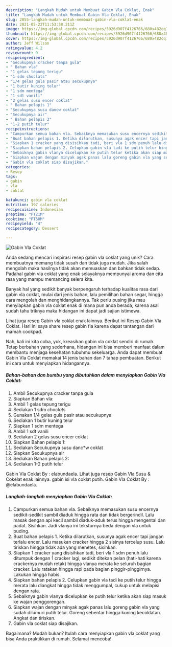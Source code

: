 ```yaml
---
description: "Langkah Mudah untuk Membuat Gabin Vla Coklat, Enak"
title: "Langkah Mudah untuk Membuat Gabin Vla Coklat, Enak"
slug: 2055-langkah-mudah-untuk-membuat-gabin-vla-coklat-enak
date: 2021-05-22T11:53:38.211Z
image: https://img-global.cpcdn.com/recipes/5926d907f4126766/680x482cq70/gabin-vla-coklat-foto-resep-utama.jpg
thumbnail: https://img-global.cpcdn.com/recipes/5926d907f4126766/680x482cq70/gabin-vla-coklat-foto-resep-utama.jpg
cover: https://img-global.cpcdn.com/recipes/5926d907f4126766/680x482cq70/gabin-vla-coklat-foto-resep-utama.jpg
author: Jeff Wilson
ratingvalue: 4.2
reviewcount: 9
recipeingredient:
- "Secukupnya cracker tanpa gula"
- " Bahan vla"
- "1 gelas tepung terigu"
- "1 sdm choclats"
- "1/4 gelas gula pasir atau secukupnya"
- "1 butir kuning telur"
- "1 sdm mentega"
- "1 sdt vanili"
- "2 gelas susu encer coklat"
- " Bahan pelapis 1"
- "Secukupnya susu dancw coklat"
- "Secukupnya air"
- " Bahan pelapis 2"
- "1-2 putih telur"
recipeinstructions:
- "Campurkan semua bahan vla. Sebaiknya memasukan susu encernya sedikit-sedikit sambil diaduk hingga rata dan tidak bergerindil. Lalu masak dengan api kecil sambil diaduk-aduk terus hingga mengental dan padat. Sisihkan. Jadi vlanya ini teksturnya beda dengan vla untuk puding."
- "Buat bahan pelapis 1. Ketika dilarutkan, susunya agak encer tapi jangan terlalu encer. Lalu masukan cracker hingga 2 sisinya tercelup susu. Lalu tiriskan hingga tidak ada yang menetes, sisihkan."
- "Siapkan 1 cracker yang disisihkan tadi, beri vla 1 sdm penuh lalu ditumpuk dengan 1 cracker lagi, sedikit ditekan pelan (hati-hati karena crackernya mudah retak) hingga vlanya merata ke seluruh bagian cracker. Lalu ratakan hingga rapi pada bagian pinggir-pinggirnya. Lakukan hingga habis."
- "Siapkan bahan pelapis 2. Celupkan gabin vla tadi ke putih telur hingga merata lalu diangkat hingga tidak menggumpal, cukup untuk melapisi dengan rata."
- "Sebaiknya gabin vlanya dicelupkan ke putih telur ketika akan siap masuk ke wajan penggorengan."
- "Siapkan wajan dengan minyak agak panas lalu goreng gabin vla yang sudah dilumuri putih telur. Goreng sebentar hingga kuning kecoklatan. Angkat dan tiriskan."
- "Gabin vla coklat siap disajikan."
categories:
- Resep
tags:
- gabin
- vla
- coklat

katakunci: gabin vla coklat 
nutrition: 197 calories
recipecuisine: Indonesian
preptime: "PT21M"
cooktime: "PT60M"
recipeyield: "4"
recipecategory: Dessert

---
```



![Gabin Vla Coklat](https://img-global.cpcdn.com/recipes/5926d907f4126766/680x482cq70/gabin-vla-coklat-foto-resep-utama.jpg)

Anda sedang mencari inspirasi resep gabin vla coklat yang unik? Cara membuatnya memang tidak susah dan tidak juga mudah. Jika salah mengolah maka hasilnya tidak akan memuaskan dan bahkan tidak sedap. Padahal gabin vla coklat yang enak selayaknya mempunyai aroma dan cita rasa yang mampu memancing selera kita.

Banyak hal yang sedikit banyak berpengaruh terhadap kualitas rasa dari gabin vla coklat, mulai dari jenis bahan, lalu pemilihan bahan segar, hingga cara mengolah dan menghidangkannya. Tak perlu pusing jika mau menyiapkan gabin vla coklat enak di mana pun anda berada, karena asal sudah tahu triknya maka hidangan ini dapat jadi sajian istimewa.

Lihat juga resep Gabin vla coklat enak lainnya. Berikut ini Resep Gabin Vla Coklat. Hari ini saya share resep gabin fla karena dapat tantangan dari mamah cookpad.


Nah, kali ini kita coba, yuk, kreasikan gabin vla coklat sendiri di rumah. Tetap berbahan yang sederhana, hidangan ini bisa memberi manfaat dalam membantu menjaga kesehatan tubuhmu sekeluarga. Anda dapat membuat Gabin Vla Coklat memakai 14 jenis bahan dan 7 tahap pembuatan. Berikut ini cara untuk menyiapkan hidangannya.

<!--inarticleads1-->

##### Bahan-bahan dan bumbu yang dibutuhkan dalam menyiapkan Gabin Vla Coklat:

1. Ambil Secukupnya cracker tanpa gula
1. Siapkan  Bahan vla:
1. Ambil 1 gelas tepung terigu
1. Sediakan 1 sdm choc*lat*s
1. Gunakan 1/4 gelas gula pasir atau secukupnya
1. Sediakan 1 butir kuning telur
1. Siapkan 1 sdm mentega
1. Ambil 1 sdt vanili
1. Sediakan 2 gelas susu encer coklat
1. Siapkan  Bahan pelapis 1:
1. Sediakan Secukupnya susu danc*w coklat
1. Siapkan Secukupnya air
1. Sediakan  Bahan pelapis 2:
1. Sediakan 1-2 putih telur


Gabin Vla Coklat By : elabundaela. Lihat juga resep Gabin Vla Susu &amp; Cokelat enak lainnya. gabin isi vla coklat putih. Gabin Vla Coklat By : @elabundaela. 

<!--inarticleads2-->

##### Langkah-langkah menyiapkan Gabin Vla Coklat:

1. Campurkan semua bahan vla. Sebaiknya memasukan susu encernya sedikit-sedikit sambil diaduk hingga rata dan tidak bergerindil. Lalu masak dengan api kecil sambil diaduk-aduk terus hingga mengental dan padat. Sisihkan. Jadi vlanya ini teksturnya beda dengan vla untuk puding.
1. Buat bahan pelapis 1. Ketika dilarutkan, susunya agak encer tapi jangan terlalu encer. Lalu masukan cracker hingga 2 sisinya tercelup susu. Lalu tiriskan hingga tidak ada yang menetes, sisihkan.
1. Siapkan 1 cracker yang disisihkan tadi, beri vla 1 sdm penuh lalu ditumpuk dengan 1 cracker lagi, sedikit ditekan pelan (hati-hati karena crackernya mudah retak) hingga vlanya merata ke seluruh bagian cracker. Lalu ratakan hingga rapi pada bagian pinggir-pinggirnya. Lakukan hingga habis.
1. Siapkan bahan pelapis 2. Celupkan gabin vla tadi ke putih telur hingga merata lalu diangkat hingga tidak menggumpal, cukup untuk melapisi dengan rata.
1. Sebaiknya gabin vlanya dicelupkan ke putih telur ketika akan siap masuk ke wajan penggorengan.
1. Siapkan wajan dengan minyak agak panas lalu goreng gabin vla yang sudah dilumuri putih telur. Goreng sebentar hingga kuning kecoklatan. Angkat dan tiriskan.
1. Gabin vla coklat siap disajikan.




Bagaimana? Mudah bukan? Itulah cara menyiapkan gabin vla coklat yang bisa Anda praktikkan di rumah. Selamat mencoba!
